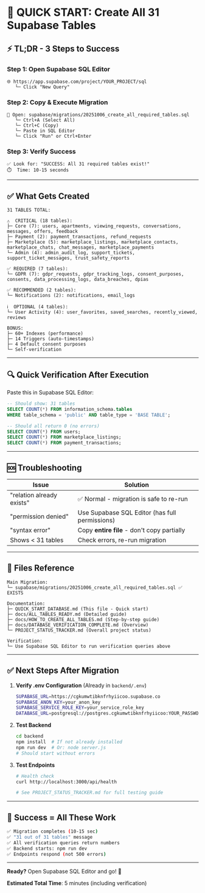 # 🚀 QUICK START: Create All 31 Supabase Tables

## ⚡ **TL;DR - 3 Steps to Success**

### Step 1: Open Supabase SQL Editor
```
🌐 https://app.supabase.com/project/YOUR_PROJECT/sql
   └─ Click "New Query"
```

### Step 2: Copy & Execute Migration
```
📁 Open: supabase/migrations/20251006_create_all_required_tables.sql
   └─ Ctrl+A (Select All)
   └─ Ctrl+C (Copy)
   └─ Paste in SQL Editor
   └─ Click "Run" or Ctrl+Enter
```

### Step 3: Verify Success
```
✅ Look for: "SUCCESS: All 31 required tables exist!"
⏱️  Time: 10-15 seconds
```

---

## ✅ **What Gets Created**

```
31 TABLES TOTAL:

⚠️  CRITICAL (18 tables):
├─ Core (7): users, apartments, viewing_requests, conversations, messages, offers, feedback
├─ Payment (2): payment_transactions, refund_requests
├─ Marketplace (5): marketplace_listings, marketplace_contacts, marketplace_chats, chat_messages, marketplace_payments
└─ Admin (4): admin_audit_log, support_tickets, support_ticket_messages, trust_safety_reports

✅ REQUIRED (7 tables):
└─ GDPR (7): gdpr_requests, gdpr_tracking_logs, consent_purposes, consents, data_processing_logs, data_breaches, dpias

✅ RECOMMENDED (2 tables):
└─ Notifications (2): notifications, email_logs

ℹ️  OPTIONAL (4 tables):
└─ User Activity (4): user_favorites, saved_searches, recently_viewed, reviews

BONUS:
├─ 60+ Indexes (performance)
├─ 14 Triggers (auto-timestamps)
├─ 4 Default consent purposes
└─ Self-verification
```

---

## 🔍 **Quick Verification After Execution**

Paste this in Supabase SQL Editor:

```sql
-- Should show: 31 tables
SELECT COUNT(*) FROM information_schema.tables 
WHERE table_schema = 'public' AND table_type = 'BASE TABLE';

-- Should all return 0 (no errors)
SELECT COUNT(*) FROM users;
SELECT COUNT(*) FROM marketplace_listings;
SELECT COUNT(*) FROM payment_transactions;
```

---

## 🆘 **Troubleshooting**

| Issue | Solution |
|-------|----------|
| "relation already exists" | ✅ Normal - migration is safe to re-run |
| "permission denied" | Use Supabase SQL Editor (has full permissions) |
| "syntax error" | Copy **entire file** - don't copy partially |
| Shows < 31 tables | Check errors, re-run migration |

---

## 📁 **Files Reference**

```
Main Migration:
└─ supabase/migrations/20251006_create_all_required_tables.sql ✅ EXISTS

Documentation:
├─ QUICK_START_DATABASE.md (This file - Quick start)
├─ docs/ALL_TABLES_READY.md (Detailed guide)
├─ docs/HOW_TO_CREATE_ALL_TABLES.md (Step-by-step guide)
├─ docs/DATABASE_VERIFICATION_COMPLETE.md (Overview)
└─ PROJECT_STATUS_TRACKER.md (Overall project status)

Verification:
└─ Use Supabase SQL Editor to run verification queries above
```

---

## ✅ **Next Steps After Migration**

1. **Verify .env Configuration** (Already in `backend/.env`)
   ```bash
   SUPABASE_URL=https://cgkumwtibknfrhyiicoo.supabase.co
   SUPABASE_ANON_KEY=your_anon_key
   SUPABASE_SERVICE_ROLE_KEY=your_service_role_key
   DATABASE_URL=postgresql://postgres.cgkumwtibknfrhyiicoo:YOUR_PASSWORD@aws-0-eu-central-1.pooler.supabase.com:6543/postgres
   ```

2. **Test Backend**
   ```bash
   cd backend
   npm install  # If not already installed
   npm run dev  # Or: node server.js
   # Should start without errors
   ```

3. **Test Endpoints**
   ```bash
   # Health check
   curl http://localhost:3000/api/health
   
   # See PROJECT_STATUS_TRACKER.md for full testing guide
   ```

---

## 🎯 **Success = All These Work**

```bash
✅ Migration completes (10-15 sec)
✅ "31 out of 31 tables" message
✅ All verification queries return numbers
✅ Backend starts: npm run dev
✅ Endpoints respond (not 500 errors)
```

---

**Ready?** Open Supabase SQL Editor and go! 🚀

**Estimated Total Time**: 5 minutes (including verification)
